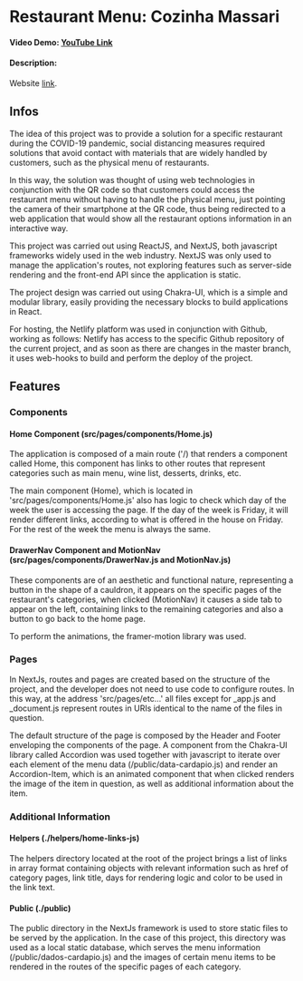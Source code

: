 # Restaurant Menu: Cozinha Massari
#### Video Demo:  [YouTube Link](https://www.youtube.com/watch?v=DHGZxlXq_XI&ab_channel=MatheusMassari)
#### Description:

Website [link](https://menumassari.netlify.app/).

## Infos

The idea of this project was to provide a solution for a specific restaurant during the COVID-19 pandemic, social distancing measures required solutions that avoid contact with materials that are widely handled by customers, such as the physical menu of restaurants.

In this way, the solution was thought of using web technologies in conjunction with the QR code so that customers could access the restaurant menu without having to handle the physical menu, just pointing the camera of their smartphone at the QR code, thus being redirected to a web application that would show all the restaurant options information in an interactive way.

This project was carried out using ReactJS, and NextJS, both javascript frameworks widely used in the web industry. NextJS was only used to manage the application's routes, not exploring features such as server-side rendering and the front-end API since the application is static.

The project design was carried out using Chakra-UI, which is a simple and modular library, easily providing the necessary blocks to build applications in React.

For hosting, the Netlify platform was used in conjunction with Github, working as follows: Netlify has access to the specific Github repository of the current project, and as soon as there are changes in the master branch, it uses web-hooks to build and perform the deploy of the project.

## Features

### Components

#### Home Component (src/pages/components/Home.js)

The application is composed of a main route ('/) that renders a component called Home, this component has links to other routes that represent categories such as main menu, wine list, desserts, drinks, etc.

The main component (Home), which is located in 'src/pages/components/Home.js' also has logic to check which day of the week the user is accessing the page. If the day of the week is Friday, it will render different links, according to what is offered in the house on Friday. For the rest of the week the menu is always the same.

#### DrawerNav Component and MotionNav (src/pages/components/DrawerNav.js and MotionNav.js)

These components are of an aesthetic and functional nature, representing a button in the shape of a cauldron, it appears on the specific pages of the restaurant's categories, when clicked (MotionNav) it causes a side tab to appear on the left, containing links to the remaining categories and also a button to go back to the home page.

To perform the animations, the framer-motion library was used.

### Pages

In NextJs, routes and pages are created based on the structure of the project, and the developer does not need to use code to configure routes. In this way, at the address 'src/pages/etc...' all files except for _app.js and _document.js represent routes in URIs identical to the name of the files in question.

The default structure of the page is composed by the Header and Footer enveloping the components of the page. A component from the Chakra-UI library called Accordion was used together with javascript to iterate over each element of the menu data (/public/data-cardapio.js) and render an Accordion-Item, which is an animated component that when clicked renders the image of the item in question, as well as additional information about the item.

### Additional Information

#### Helpers (./helpers/home-links-js)

The helpers directory located at the root of the project brings a list of links in array format containing objects with relevant information such as href of category pages, link title, days for rendering logic and color to be used in the link text.

#### Public (./public)

The public directory in the NextJs framework is used to store static files to be served by the application. In the case of this project, this directory was used as a local static database, which serves the menu information (/public/dados-cardapio.js) and the images of certain menu items to be rendered in the routes of the specific pages of each category.